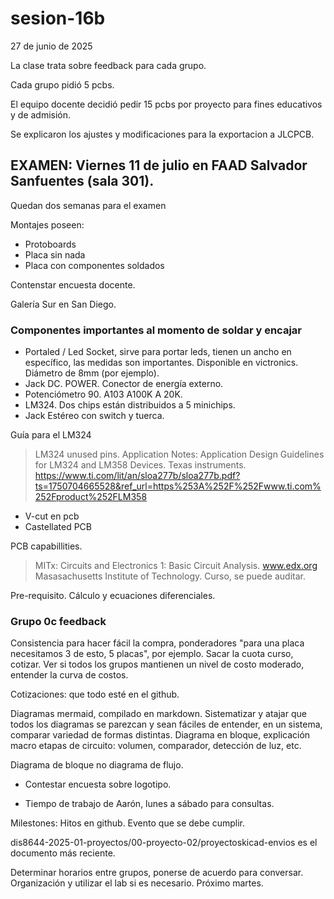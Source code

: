 # sesion-16b

27 de junio de 2025

La clase trata sobre feedback para cada grupo.

Cada grupo pidió 5 pcbs.

El equipo docente decidió pedir 15 pcbs por proyecto para fines educativos y de admisión.

Se explicaron los ajustes y modificaciones para la exportacion a JLCPCB.

## EXAMEN: Viernes 11 de julio en FAAD Salvador Sanfuentes (sala 301).

Quedan dos semanas para el examen

Montajes poseen:

-  Protoboards
-  Placa sin nada
-  Placa con componentes soldados

Contenstar encuesta docente.

Galería Sur en San Diego.

### Componentes importantes al momento de soldar y encajar

- Portaled / Led Socket, sirve para portar leds, tienen un ancho en específico, las medidas son importantes. Disponible en victronics. Diámetro de 8mm (por ejemplo).
- Jack DC. POWER. Conector de energía externo.
- Potenciómetro 90. A103 A100K A 20K.
- LM324. Dos chips están distribuidos a 5 minichips.
- Jack Estéreo con switch y tuerca.

Guía para el LM324

> LM324 unused pins. Application Notes: Application Design Guidelines for LM324 and LM358 Devices. Texas instruments. <https://www.ti.com/lit/an/sloa277b/sloa277b.pdf?ts=1750704665528&ref_url=https%253A%252F%252Fwww.ti.com%252Fproduct%252FLM358>

- V-cut en pcb
- Castellated PCB

PCB capabillities.

> MITx: Circuits and Electronics 1: Basic Circuit Analysis. www.edx.org Masasachusetts Institute of Technology. Curso, se puede auditar.

Pre-requisito. Cálculo y ecuaciones diferenciales.

### Grupo 0c feedback

Consistencia para hacer fácil la compra, ponderadores "para una placa necesitamos 3 de esto, 5 placas", por ejemplo. Sacar la cuota curso, cotizar. Ver si todos los grupos mantienen un nivel de costo moderado, entender la curva de costos.

Cotizaciones: que todo esté en el github.

Diagramas mermaid, compilado en markdown. Sistematizar y atajar que todos los diagramas se parezcan y sean fáciles de entender, en un sistema, comparar variedad de formas distintas. Diagrama en bloque, explicación macro etapas de circuito: volumen, comparador, detección de luz, etc.

Diagrama de bloque no diagrama de flujo.

- Contestar encuesta sobre logotipo.

- Tiempo de trabajo de Aarón, lunes a sábado para consultas.

Milestones: Hitos en github. Evento que se debe cumplir.

dis8644-2025-01-proyectos/00-proyecto-02/proyectoskicad-envios es el documento más reciente.

Determinar horarios entre grupos, ponerse de acuerdo para conversar. Organización y utilizar el lab si es necesario. Próximo martes.
